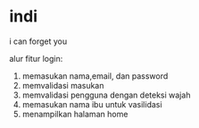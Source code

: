 # indi
i can forget you

alur fitur login:
1. memasukan nama,email, dan password
2. memvalidasi masukan
3. memvalidasi pengguna dengan deteksi wajah
4. memasukan nama ibu untuk vasilidasi
5. menampilkan halaman  home
